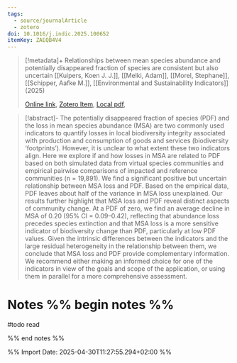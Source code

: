 ```yaml
---
tags:
  - source/journalArticle
  - zotero
doi: 10.1016/j.indic.2025.100652
itemKey: ZAEQB4V4
---
```

>[!metadata]+
> Relationships between mean species abundance and potentially disappeared fraction of species are consistent but also uncertain
> [[Kuipers, Koen J. J.]], [[Melki, Adam]], [[Morel, Stephane]], [[Schipper, Aafke M.]], 
> [[Environmental and Sustainability Indicators]] (2025)
> 
> [Online link](https://linkinghub.elsevier.com/retrieve/pii/S266597272500073X), [Zotero Item](zotero://select/library/items/ZAEQB4V4), [Local pdf](file://C:/Users/aburg/Documents/references/zotero/storage/PZKFBEBU/Kuipers2025_Relationshipsmean.pdf), 

>[!abstract]-
>The potentially disappeared fraction of species (PDF) and the loss in mean species abundance (MSA) are two commonly used indicators to quantify losses in local biodiversity integrity associated with production and consumption of goods and services (biodiversity ‘footprints’). However, it is unclear to what extent these two indicators align. Here we explore if and how losses in MSA are related to PDF based on both simulated data from virtual species communities and empirical pairwise comparisons of impacted and reference communities (n = 19,891). We find a significant positive but uncertain relationship between MSA loss and PDF. Based on the empirical data, PDF leaves about half of the variance in MSA loss unexplained. Our results further highlight that MSA loss and PDF reveal distinct aspects of community change. At a PDF of zero, we find an average decline in MSA of 0.20 (95% CI = 0.09–0.42), reflecting that abundance loss precedes species extinction and that MSA loss is a more sensitive indicator of biodiversity change than PDF, particularly at low PDF values. Given the intrinsic differences between the indicators and the large residual heterogeneity in the relationship between them, we conclude that MSA loss and PDF provide complementary information. We recommend either making an informed choice for one of the indicators in view of the goals and scope of the application, or using them in parallel for a more comprehensive assessment.

# Notes %% begin notes %%

#todo read


%% end notes %%




%% Import Date: 2025-04-30T11:27:55.294+02:00 %%
